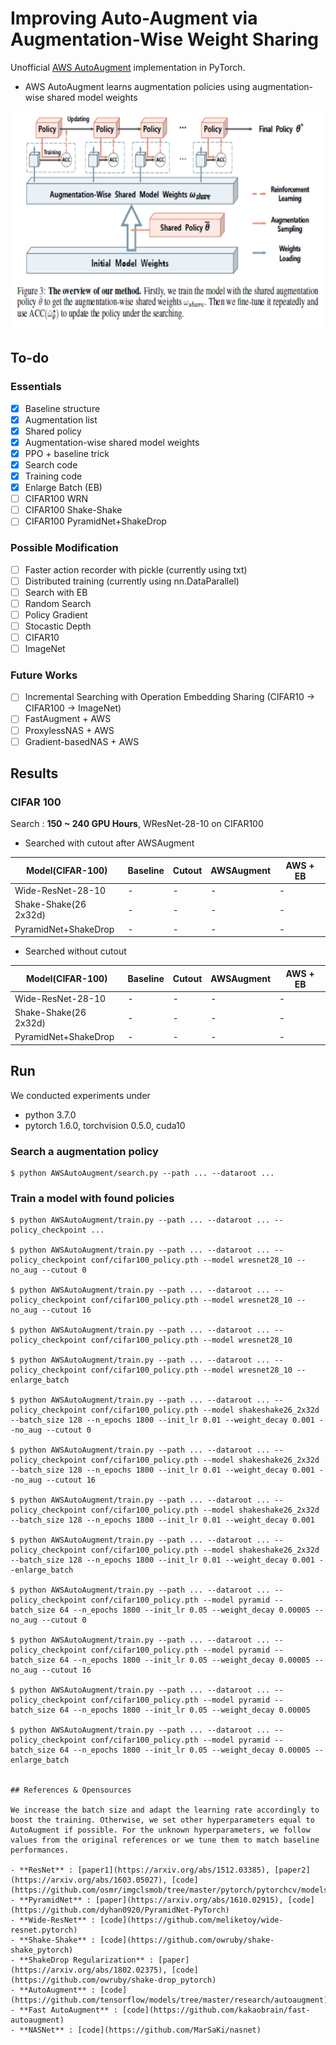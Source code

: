 # Improving Auto-Augment via Augmentation-Wise Weight Sharing
Unofficial [AWS AutoAugment](https://arxiv.org/abs/2009.14737) implementation in PyTorch.

- AWS AutoAugment learns augmentation policies using augmentation-wise shared model weights


<p align="center">
<img src="./etc/method.PNG" height=350>
</p>

## To-do
### Essentials
- [x] Baseline structure
- [x] Augmentation list
- [x] Shared policy
- [x] Augmentation-wise shared model weights
- [x] PPO + baseline trick
- [x] Search code
- [x] Training code
- [x] Enlarge Batch (EB)
- [ ] CIFAR100 WRN 
- [ ] CIFAR100 Shake-Shake
- [ ] CIFAR100 PyramidNet+ShakeDrop

### Possible Modification
- [ ] Faster action recorder with pickle (currently using txt)
- [ ] Distributed training (currently using nn.DataParallel)
- [ ] Search with EB
- [ ] Random Search
- [ ] Policy Gradient
- [ ] Stocastic Depth 
- [ ] CIFAR10 
- [ ] ImageNet

### Future Works
- [ ] Incremental Searching with Operation Embedding Sharing (CIFAR10 -> CIFAR100 -> ImageNet)
- [ ] FastAugment + AWS
- [ ] ProxylessNAS + AWS
- [ ] Gradient-basedNAS + AWS

## Results

### CIFAR 100

Search : **150 ~ 240 GPU Hours**, WResNet-28-10 on CIFAR100 

- Searched with cutout after AWSAugment

| Model(CIFAR-100)      | Baseline   | Cutout     | AWSAugment  |   AWS + EB |
|-----------------------|------------|------------|-------------|------------|
| Wide-ResNet-28-10     |     -      |     -      |      -      |     -      | 
| Shake-Shake(26 2x32d) |     -      |     -      |      -      |     -      | 
| PyramidNet+ShakeDrop  |     -      |     -      |      -      |     -      | 

- Searched without cutout

| Model(CIFAR-100)      | Baseline   | Cutout     | AWSAugment  |   AWS + EB |
|-----------------------|------------|------------|-------------|------------|
| Wide-ResNet-28-10     |     -      |     -      |      -      |     -      | 
| Shake-Shake(26 2x32d) |     -      |     -      |      -      |     -      | 
| PyramidNet+ShakeDrop  |     -      |     -      |      -      |     -      | 

## Run

We conducted experiments under

- python 3.7.0
- pytorch 1.6.0, torchvision 0.5.0, cuda10

### Search a augmentation policy

```
$ python AWSAutoAugment/search.py --path ... --dataroot ...
```

### Train a model with found policies

```
$ python AWSAutoAugment/train.py --path ... --dataroot ... --policy_checkpoint ... 

$ python AWSAutoAugment/train.py --path ... --dataroot ... --policy_checkpoint conf/cifar100_policy.pth --model wresnet28_10 --no_aug --cutout 0

$ python AWSAutoAugment/train.py --path ... --dataroot ... --policy_checkpoint conf/cifar100_policy.pth --model wresnet28_10 --no_aug --cutout 16

$ python AWSAutoAugment/train.py --path ... --dataroot ... --policy_checkpoint conf/cifar100_policy.pth --model wresnet28_10

$ python AWSAutoAugment/train.py --path ... --dataroot ... --policy_checkpoint conf/cifar100_policy.pth --model wresnet28_10 --enlarge_batch

$ python AWSAutoAugment/train.py --path ... --dataroot ... --policy_checkpoint conf/cifar100_policy.pth --model shakeshake26_2x32d --batch_size 128 --n_epochs 1800 --init_lr 0.01 --weight_decay 0.001 --no_aug --cutout 0

$ python AWSAutoAugment/train.py --path ... --dataroot ... --policy_checkpoint conf/cifar100_policy.pth --model shakeshake26_2x32d --batch_size 128 --n_epochs 1800 --init_lr 0.01 --weight_decay 0.001 --no_aug --cutout 16

$ python AWSAutoAugment/train.py --path ... --dataroot ... --policy_checkpoint conf/cifar100_policy.pth --model shakeshake26_2x32d --batch_size 128 --n_epochs 1800 --init_lr 0.01 --weight_decay 0.001 

$ python AWSAutoAugment/train.py --path ... --dataroot ... --policy_checkpoint conf/cifar100_policy.pth --model shakeshake26_2x32d --batch_size 128 --n_epochs 1800 --init_lr 0.01 --weight_decay 0.001 --enlarge_batch

$ python AWSAutoAugment/train.py --path ... --dataroot ... --policy_checkpoint conf/cifar100_policy.pth --model pyramid --batch_size 64 --n_epochs 1800 --init_lr 0.05 --weight_decay 0.00005 --no_aug --cutout 0

$ python AWSAutoAugment/train.py --path ... --dataroot ... --policy_checkpoint conf/cifar100_policy.pth --model pyramid --batch_size 64 --n_epochs 1800 --init_lr 0.05 --weight_decay 0.00005 --no_aug --cutout 16

$ python AWSAutoAugment/train.py --path ... --dataroot ... --policy_checkpoint conf/cifar100_policy.pth --model pyramid --batch_size 64 --n_epochs 1800 --init_lr 0.05 --weight_decay 0.00005

$ python AWSAutoAugment/train.py --path ... --dataroot ... --policy_checkpoint conf/cifar100_policy.pth --model pyramid --batch_size 64 --n_epochs 1800 --init_lr 0.05 --weight_decay 0.00005 --enlarge_batch


## References & Opensources

We increase the batch size and adapt the learning rate accordingly to boost the training. Otherwise, we set other hyperparameters equal to AutoAugment if possible. For the unknown hyperparameters, we follow values from the original references or we tune them to match baseline performances.

- **ResNet** : [paper1](https://arxiv.org/abs/1512.03385), [paper2](https://arxiv.org/abs/1603.05027), [code](https://github.com/osmr/imgclsmob/tree/master/pytorch/pytorchcv/models)
- **PyramidNet** : [paper](https://arxiv.org/abs/1610.02915), [code](https://github.com/dyhan0920/PyramidNet-PyTorch)
- **Wide-ResNet** : [code](https://github.com/meliketoy/wide-resnet.pytorch)
- **Shake-Shake** : [code](https://github.com/owruby/shake-shake_pytorch)
- **ShakeDrop Regularization** : [paper](https://arxiv.org/abs/1802.02375), [code](https://github.com/owruby/shake-drop_pytorch)
- **AutoAugment** : [code](https://github.com/tensorflow/models/tree/master/research/autoaugment)
- **Fast AutoAugment** : [code](https://github.com/kakaobrain/fast-autoaugment)
- **NASNet** : [code](https://github.com/MarSaKi/nasnet)